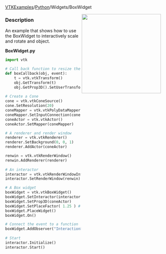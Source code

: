 [VTKExamples](Home)/[Python](Python)/Widgets/BoxWidget

<img align="right" src="https://github.com/lorensen/VTKExamples/raw/master/Testing/Baseline/Widgets/TestBoxWidget.png" width="256" />

### Description
[]([File:VTK_Examples_Python_Widgets_BoxWidget.png])

An example that shows how to use the BoxWidget to interactively scale and rotate and object.

**BoxWidget.py**
```python
import vtk

# Call back function to resize the cone
def boxCallback(obj, event):
    t = vtk.vtkTransform()
    obj.GetTransform(t)
    obj.GetProp3D().SetUserTransform( t )
    
# Create a Cone
cone = vtk.vtkConeSource()
cone.SetResolution(20)
coneMapper = vtk.vtkPolyDataMapper()
coneMapper.SetInputConnection(cone.GetOutputPort())
coneActor = vtk.vtkActor()
coneActor.SetMapper(coneMapper)

# A renderer and render window
renderer = vtk.vtkRenderer()
renderer.SetBackground(0, 0, 1)
renderer.AddActor(coneActor)

renwin = vtk.vtkRenderWindow()
renwin.AddRenderer(renderer)
 
# An interactor
interactor = vtk.vtkRenderWindowInteractor()
interactor.SetRenderWindow(renwin)

# A Box widget
boxWidget = vtk.vtkBoxWidget()
boxWidget.SetInteractor(interactor)
boxWidget.SetProp3D(coneActor)
boxWidget.SetPlaceFactor( 1.25 ) # Make the box 1.25x larger than the actor
boxWidget.PlaceWidget()
boxWidget.On()

# Connect the event to a function
boxWidget.AddObserver("InteractionEvent", boxCallback)
 
# Start
interactor.Initialize()
interactor.Start()
```
